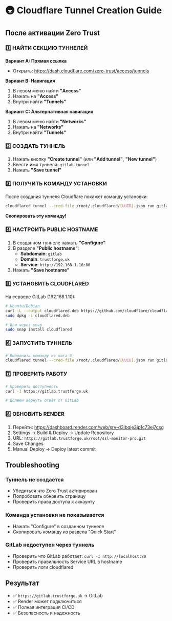 # 🚇 Cloudflare Tunnel Creation Guide

## После активации Zero Trust

### 1️⃣ НАЙТИ СЕКЦИЮ ТУННЕЛЕЙ

**Вариант A: Прямая ссылка**
- Открыть: https://dash.cloudflare.com/zero-trust/access/tunnels

**Вариант B: Навигация**
1. В левом меню найти **"Access"**
2. Нажать на **"Access"**
3. Внутри найти **"Tunnels"**

**Вариант C: Альтернативная навигация**
1. В левом меню найти **"Networks"**
2. Нажать на **"Networks"**
3. Внутри найти **"Tunnels"**

### 2️⃣ СОЗДАТЬ ТУННЕЛЬ

1. Нажать кнопку **"Create tunnel"** (или **"Add tunnel"**, **"New tunnel"**)
2. Ввести имя туннеля: `gitlab-tunnel`
3. Нажать **"Save tunnel"**

### 3️⃣ ПОЛУЧИТЬ КОМАНДУ УСТАНОВКИ

После создания туннеля Cloudflare покажет команду установки:
```bash
cloudflared tunnel --cred-file /root/.cloudflared/[UUID].json run gitlab-tunnel
```

**Скопировать эту команду!**

### 4️⃣ НАСТРОИТЬ PUBLIC HOSTNAME

1. В созданном туннеле нажать **"Configure"**
2. В разделе **"Public hostname"**:
   - **Subdomain**: `gitlab`
   - **Domain**: `trustforge.uk`
   - **Service**: `http://192.168.1.10:80`
3. Нажать **"Save hostname"**

### 5️⃣ УСТАНОВИТЬ CLOUDFLARED

На сервере GitLab (192.168.1.10):

```bash
# Ubuntu/Debian
curl -L --output cloudflared.deb https://github.com/cloudflare/cloudflared/releases/latest/download/cloudflared-linux-amd64.deb
sudo dpkg -i cloudflared.deb

# Или через snap
sudo snap install cloudflared
```

### 6️⃣ ЗАПУСТИТЬ ТУННЕЛЬ

```bash
# Выполнить команду из шага 3
cloudflared tunnel --cred-file /root/.cloudflared/[UUID].json run gitlab-tunnel
```

### 7️⃣ ПРОВЕРИТЬ РАБОТУ

```bash
# Проверить доступность
curl -I https://gitlab.trustforge.uk

# Должен вернуть ответ от GitLab
```

### 8️⃣ ОБНОВИТЬ RENDER

1. Перейти: https://dashboard.render.com/web/srv-d3lbqje3jp1c73ej7csg
2. Settings → Build & Deploy → Update Repository
3. URL: `https://gitlab.trustforge.uk/root/ssl-monitor-pro.git`
4. Save Changes
5. Manual Deploy → Deploy latest commit

## Troubleshooting

### Туннель не создается
- Убедиться что Zero Trust активирован
- Попробовать обновить страницу
- Проверить права доступа к аккаунту

### Команда установки не показывается
- Нажать "Configure" в созданном туннеле
- Скопировать команду из раздела "Quick Start"

### GitLab недоступен через туннель
- Проверить что GitLab работает: `curl -I http://localhost:80`
- Проверить правильность Service URL в hostname
- Проверить логи cloudflared

## Результат
- ✅ `https://gitlab.trustforge.uk` → GitLab
- ✅ Render может подключиться
- ✅ Полная интеграция CI/CD
- ✅ Безопасность и надежность
